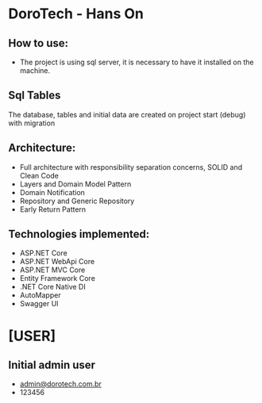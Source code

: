# DoroTech - Hans On

## How to use:
- The project is using sql server, it is necessary to have it installed on the machine.

## Sql Tables

 The database, tables and initial data are created on project start (debug) with migration

## Architecture:

 - Full architecture with responsibility separation concerns, SOLID and Clean Code
 - Layers and Domain Model Pattern
 - Domain Notification
 - Repository and Generic Repository
 -  Early Return Pattern

## Technologies implemented:

 - ASP.NET Core
 - ASP.NET WebApi Core
 - ASP.NET MVC Core
 - Entity Framework Core
 - .NET Core Native DI
 - AutoMapper
 - Swagger UI

# [USER]
## Initial admin user

- admin@dorotech.com.br
- 123456